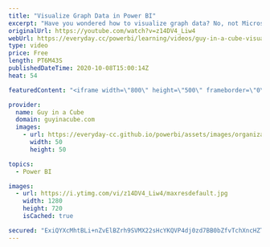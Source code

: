 ```yaml
---
title: "Visualize Graph Data in Power BI"
excerpt: "Have you wondered how to visualize graph data? No, not Microsoft Graph. Graph Networks! Adam shows you how you can do this in Power BI Desktop.  Download sample: http://guyinacu.be/graphdatasample  Microsoft Graph API: https://docs.microsoft.com/graph/overview  Graphs and Networks https://www.mathworks.com/help/matlab/graph-and-network-algorithms.html"
originalUrl: https://youtube.com/watch?v=z14DV4_Liw4
webUrl: https://everyday.cc/powerbi/learning/videos/guy-in-a-cube-visualize-graph-data-in-power-bi/
type: video
price: Free
length: PT6M43S
publishedDateTime: 2020-10-08T15:00:14Z
heat: 54

featuredContent: "<iframe width=\"800\" height=\"500\" frameborder=\"0\" src=\"https://www.youtube.com/embed/z14DV4_Liw4\" allow=\"accelerometer; autoplay; encrypted-media; gyroscope; picture-in-picture\" allowfullscreen></iframe>"

provider:
  name: Guy in a Cube
  domain: guyinacube.com
  images:
    - url: https://everyday-cc.github.io/powerbi/assets/images/organizations/guyinacube.com-50x50.jpg
      width: 50
      height: 50

topics:
  - Power BI

images:
  - url: https://i.ytimg.com/vi/z14DV4_Liw4/maxresdefault.jpg
    width: 1280
    height: 720
    isCached: true

secured: "ExiQYXcMhtBLi+nZvElBZrh9SVMX22sHcYKQVP4dj0zd7BB0bZfvTchXncHZT8OvPZuz+EdSxh8u+Yd6egnGP0YDff2sgwqvhMjHFEpuEyufBmubZRowMw+1TLvzuQz9lgUeWNE1WrGp3w+gc8wlSOALWGp3oH3bRqg4LGLAbKqhGHlWi9ZklrhLQmV0Y0njDBCB7p3RKeVsedPLupCh5pgtNm9mViUja9pWgd8d0/la/IOggmI3SSDAZlH9jodCn3YmaWVeBw4ynkbNC4JBY8oG08TwGfeHLEqQTLli/+Zg2nnJU8biQjFbPXZzdeUIdwZlc3rtvUYYn5KnCd7FFCVi2Cq6XqhiS/8w8lDZK5RavJ1w52lz3lCMSsBDoZZb5uGrn48u4Ce3/kASKC9guJqMqLTUbcjpibRhxVIgjTo=;YXuAMrTAyylGbX1DU6Nv+Q=="
---
```


